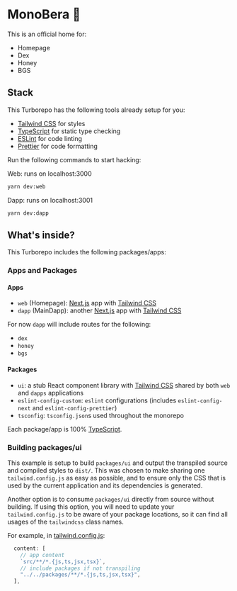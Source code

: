 # MonoBera 🐻

This is an official home for:

- Homepage
- Dex
- Honey
- BGS

## Stack

This Turborepo has the following tools already setup for you:

- [Tailwind CSS](https://tailwindcss.com/) for styles
- [TypeScript](https://www.typescriptlang.org/) for static type checking
- [ESLint](https://eslint.org/) for code linting
- [Prettier](https://prettier.io) for code formatting

Run the following commands to start hacking:

Web: runs on localhost:3000

```sh
yarn dev:web
```

Dapp: runs on localhost:3001

```sh
yarn dev:dapp
```

## What's inside?

This Turborepo includes the following packages/apps:

### Apps and Packages

#### Apps

- `web` (Homepage): [Next.js](https://nextjs.org/) app with [Tailwind CSS](https://tailwindcss.com/)
- `dapp` (MainDapp): another [Next.js](https://nextjs.org/) app with [Tailwind CSS](https://tailwindcss.com/)

For now `dapp` will include routes for the following:

- `dex`
- `honey`
- `bgs`

#### Packages

- `ui`: a stub React component library with [Tailwind CSS](https://tailwindcss.com/) shared by both `web` and `dapps` applications
- `eslint-config-custom`: `eslint` configurations (includes `eslint-config-next` and `eslint-config-prettier`)
- `tsconfig`: `tsconfig.json`s used throughout the monorepo

Each package/app is 100% [TypeScript](https://www.typescriptlang.org/).

### Building packages/ui

This example is setup to build `packages/ui` and output the transpiled source and compiled styles to `dist/`. This was chosen to make sharing one `tailwind.config.js` as easy as possible, and to ensure only the CSS that is used by the current application and its dependencies is generated.

Another option is to consume `packages/ui` directly from source without building. If using this option, you will need to update your `tailwind.config.js` to be aware of your package locations, so it can find all usages of the `tailwindcss` class names.

For example, in [tailwind.config.js](packages/tailwind-config/tailwind.config.js):

```js
  content: [
    // app content
    `src/**/*.{js,ts,jsx,tsx}`,
    // include packages if not transpiling
    "../../packages/**/*.{js,ts,jsx,tsx}",
  ],
```
